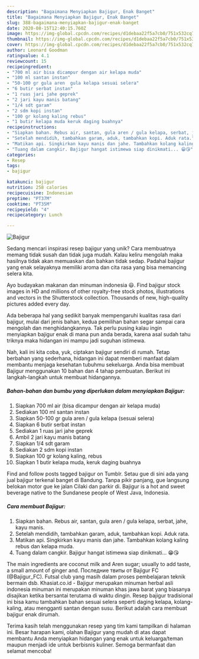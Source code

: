 ```yaml
---
description: "Bagaimana Menyiapkan Bajigur, Enak Banget"
title: "Bagaimana Menyiapkan Bajigur, Enak Banget"
slug: 388-bagaimana-menyiapkan-bajigur-enak-banget
date: 2020-08-15T12:40:15.760Z
image: https://img-global.cpcdn.com/recipes/d1debaa22f5a7cb0/751x532cq70/bajigur-foto-resep-utama.jpg
thumbnail: https://img-global.cpcdn.com/recipes/d1debaa22f5a7cb0/751x532cq70/bajigur-foto-resep-utama.jpg
cover: https://img-global.cpcdn.com/recipes/d1debaa22f5a7cb0/751x532cq70/bajigur-foto-resep-utama.jpg
author: Leonard Goodman
ratingvalue: 4.1
reviewcount: 15
recipeingredient:
- "700 ml air bisa dicampur dengan air kelapa muda"
- "100 ml santan instan"
- "50-100 gr gula aren  gula kelapa sesuai selera"
- "6 butir serbat instan"
- "1 ruas jari jahe geprek"
- "2 jari kayu manis batang"
- "1/4 sdt garam"
- "2 sdm kopi instan"
- "100 gr kolang kaling rebus"
- "1 butir kelapa muda keruk daging buahnya"
recipeinstructions:
- "Siapkan bahan. Rebus air, santan, gula aren / gula kelapa, serbat, jahe, kayu manis."
- "Setelah mendidih, tambahkan garam, aduk, tambahkan kopi. Aduk rata."
- "Matikan api. Singkirkan kayu manis dan jahe. Tambahkan kolang kaling rebus dan kelapa muda."
- "Tuang dalam cangkir. Bajigur hangat istimewa siap dinikmati... 😁😘"
categories:
- Resep
tags:
- bajigur

katakunci: bajigur 
nutrition: 258 calories
recipecuisine: Indonesian
preptime: "PT37M"
cooktime: "PT35M"
recipeyield: "4"
recipecategory: Lunch

---
```



![Bajigur](https://img-global.cpcdn.com/recipes/d1debaa22f5a7cb0/751x532cq70/bajigur-foto-resep-utama.jpg)

Sedang mencari inspirasi resep bajigur yang unik? Cara membuatnya memang tidak susah dan tidak juga mudah. Kalau keliru mengolah maka hasilnya tidak akan memuaskan dan bahkan tidak sedap. Padahal bajigur yang enak selayaknya memiliki aroma dan cita rasa yang bisa memancing selera kita.

Ayo budayakan makanan dan minuman indonesia 😃. Find bajigur stock images in HD and millions of other royalty-free stock photos, illustrations and vectors in the Shutterstock collection. Thousands of new, high-quality pictures added every day.

Ada beberapa hal yang sedikit banyak mempengaruhi kualitas rasa dari bajigur, mulai dari jenis bahan, kedua pemilihan bahan segar sampai cara mengolah dan menghidangkannya. Tak perlu pusing kalau ingin menyiapkan bajigur enak di mana pun anda berada, karena asal sudah tahu triknya maka hidangan ini mampu jadi suguhan istimewa.


Nah, kali ini kita coba, yuk, ciptakan bajigur sendiri di rumah. Tetap berbahan yang sederhana, hidangan ini dapat memberi manfaat dalam membantu menjaga kesehatan tubuhmu sekeluarga. Anda bisa membuat Bajigur menggunakan 10 bahan dan 4 tahap pembuatan. Berikut ini langkah-langkah untuk membuat hidangannya.

<!--inarticleads1-->

##### Bahan-bahan dan bumbu yang diperlukan dalam menyiapkan Bajigur:

1. Siapkan 700 ml air (bisa dicampur dengan air kelapa muda)
1. Sediakan 100 ml santan instan
1. Siapkan 50-100 gr gula aren / gula kelapa (sesuai selera)
1. Siapkan 6 butir serbat instan
1. Sediakan 1 ruas jari jahe geprek
1. Ambil 2 jari kayu manis batang
1. Siapkan 1/4 sdt garam
1. Sediakan 2 sdm kopi instan
1. Siapkan 100 gr kolang kaling, rebus
1. Siapkan 1 butir kelapa muda, keruk daging buahnya


Find and follow posts tagged bajigur on Tumblr. Setau gue di sini ada yang jual bajigur terkenal banget di Bandung. Tanpa pikir panjang, gue langsung belokan motor gue ke jalan Cilaki dan parkir di. Bajigur is a hot and sweet beverage native to the Sundanese people of West Java, Indonesia. 

<!--inarticleads2-->

##### Cara membuat Bajigur:

1. Siapkan bahan. Rebus air, santan, gula aren / gula kelapa, serbat, jahe, kayu manis.
1. Setelah mendidih, tambahkan garam, aduk, tambahkan kopi. Aduk rata.
1. Matikan api. Singkirkan kayu manis dan jahe. Tambahkan kolang kaling rebus dan kelapa muda.
1. Tuang dalam cangkir. Bajigur hangat istimewa siap dinikmati... 😁😘


The main ingredients are coconut milk and Aren sugar; usually to add taste, a small amount of ginger and. Последние твиты от Bajigur FC (@Bajigur_FC). Futsal club yang masih dalam proses pembelajaran teknik bermain dsb. Khasiat.co.id - Bajigur merupakan minuman herbal asli indonesia minuman ini merupakan minuman khas jawa barat yang biasanya disajikan ketika bersantai terutama di waktu dingin. Resep bajigur tradisional ini bisa kamu tambahkan bahan sesuai selera seperti daging kelapa, kolang-kaling, atau mengganti santan dengan susu. Berikut adalah cara membuat bajigur enak dirumah. 

Terima kasih telah menggunakan resep yang tim kami tampilkan di halaman ini. Besar harapan kami, olahan Bajigur yang mudah di atas dapat membantu Anda menyiapkan hidangan yang enak untuk keluarga/teman maupun menjadi ide untuk berbisnis kuliner. Semoga bermanfaat dan selamat mencoba!

